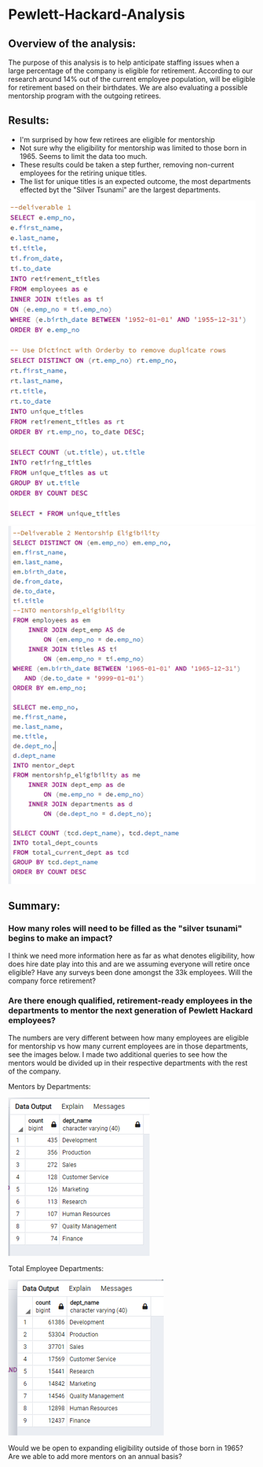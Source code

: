 # Pewlett-Hackard-Analysis

## Overview of the analysis: ##
The purpose of this analysis is to help anticipate staffing issues when a large percentage of the company is eligible for retirement. According to our research around 14% out of the current employee population, will be eligible for retirement based on their birthdates. We are also evaluating a possible mentorship program with the outgoing retirees. 

## Results: ##

* I'm surprised by how few retirees are eligible for mentorship
* Not sure why the eligibility for mentorship was limited to those born in 1965. Seems to limit the data too much.
* These results could be taken a step further, removing non-current employees for the retiring unique titles.
* The list for unique titles is an expected outcome, the most departments effected byt the "Silver Tsunami" are the largest departments.

![Code_Deliverable1](https://github.com/laurenneidhardt/Pewlett-Hackard-Analysis/blob/main/Code_Deliverable1.PNG)
![Code_Deliverable2](https://github.com/laurenneidhardt/Pewlett-Hackard-Analysis/blob/main/Code_Deliverable2.PNG)

## Summary: ##



### How many roles will need to be filled as the "silver tsunami" begins to make an impact? ###
I think we need more information here as far as what denotes eligibility, how does hire date play into this and are we assuming everyone will retire once eligible? Have any surveys been done amongst the 33k employees. Will the company force retirement? 

### Are there enough qualified, retirement-ready employees in the departments to mentor the next generation of Pewlett Hackard employees? ###
The numbers are very different between how many employees are eligible for mentorship vs how many current employees are in those departments, see the images below. I made two additional queries to see how the mentors would be divided up in their respective departments with the rest of the company.

Mentors by Departments:



![Mentor_Depts](https://github.com/laurenneidhardt/Pewlett-Hackard-Analysis/blob/main/Mentor_Depts.PNG)




Total Employee Departments:



![Total_Dept_Counts](https://github.com/laurenneidhardt/Pewlett-Hackard-Analysis/blob/main/Total_Dept_Counts.PNG)






 Would we be open to expanding eligibility outside of those born in 1965? Are we able to add more mentors on an annual basis? 


